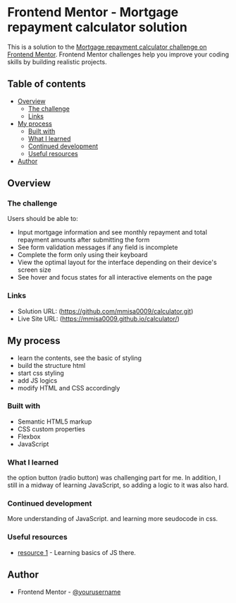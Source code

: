 # Frontend Mentor - Mortgage repayment calculator solution

This is a solution to the [Mortgage repayment calculator challenge on Frontend Mentor](https://www.frontendmentor.io/challenges/mortgage-repayment-calculator-Galx1LXK73). Frontend Mentor challenges help you improve your coding skills by building realistic projects. 

## Table of contents

- [Overview](#overview)
  - [The challenge](#the-challenge)
  - [Links](#links)
- [My process](#my-process)
  - [Built with](#built-with)
  - [What I learned](#what-i-learned)
  - [Continued development](#continued-development)
  - [Useful resources](#useful-resources)
- [Author](#author)



## Overview

 

### The challenge

Users should be able to:

- Input mortgage information and see monthly repayment and total repayment amounts after submitting the form
- See form validation messages if any field is incomplete
- Complete the form only using their keyboard
- View the optimal layout for the interface depending on their device's screen size
- See hover and focus states for all interactive elements on the page



### Links

- Solution URL: (https://github.com/mmisa0009/calculator.git)
- Live Site URL: (https://mmisa0009.github.io/calculator/)

## My process

- learn the contents, see the basic of styling
- build the structure html
- start css styling
- add JS logics
- modify HTML and CSS accordingly

### Built with

- Semantic HTML5 markup
- CSS custom properties
- Flexbox
- JavaScript

### What I learned

the option button (radio button) was challenging part for me. In addition, I still in a midway of learning JavaScript, so adding a logic to it was also hard. 

### Continued development
More understanding of JavaScript. and learning more seudocode in css. 

### Useful resources

- [resource 1](https://www.coursera.org/professional-certificates/ibm-full-stack-cloud-developer) - Learning basics of JS there. 



## Author

- Frontend Mentor - [@yourusername](https://www.frontendmentor.io/profile/mmisa0009)



